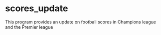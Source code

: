 # scores_update
This program provides an update on football scores in Champions league and the Premier league
